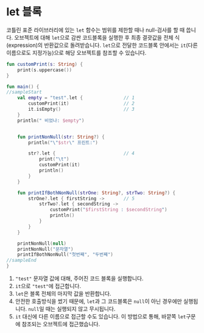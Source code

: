 # let 블록

코틀린 표준 라이브러리에 있는 `let` 함수는 범위를 제한할 때나 null-검사를 할 때 씁니다. 오브젝트에 대해 `let`으로 감싼 코드블록을 실행한 후 최종 결괏값을 전체 식(expression)의 반환값으로 돌려받습니다. `let`으로 전달한 코드블록 안에서는 `it`(다른 이름으로도 지정가능)으로 해당 오브젝트를 참조할 수 있습니다.

```kotlin
fun customPrint(s: String) {
    print(s.uppercase())
}

fun main() {
//sampleStart
    val empty = "test".let {               // 1
        customPrint(it)                    // 2
        it.isEmpty()                       // 3
    }
    println(" 비었나: $empty")


    fun printNonNull(str: String?) {
        println("\"$str\" 프린트:")

        str?.let {                         // 4
            print("\t")
            customPrint(it)
            println()
        }
    }

    fun printIfBothNonNull(strOne: String?, strTwo: String?) {
        strOne?.let { firstString ->       // 5
            strTwo?.let { secondString ->
                customPrint("$firstString : $secondString")
                println()
            }
        }
    }

    printNonNull(null)
    printNonNull("문자열")
    printIfBothNonNull("첫번째", "두번째")
//sampleEnd
}

```

1. `"test"` 문자열 값에 대해, 주어진 코드 블록을 실행합니다.
2. `it`으로 `"test"`에 접근합니다.
3. `let`은 블록 전체의 마지막 값을 반환합니다.
4. 안전한 호출방식을 썼기 때문에, `let`과 그 코드블록은 `null`이 아닌 경우에만 실행됩니다. `null`일 때는 실행되지 않고 무시됩니다.
5. `it` 대신에 다른 이름으로 접근할 수도 있습니다. 이 방법으로 통해, 바깥쪽 `let`구문에 참조되는 오브젝트에 접근했습니다.
